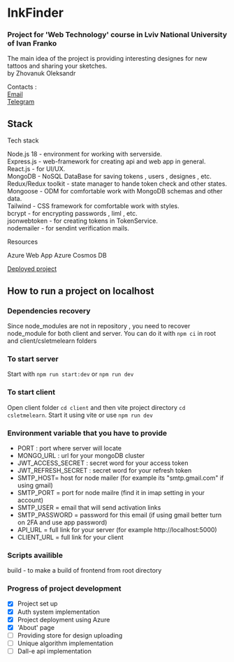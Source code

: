 # InkFinder
### Project for 'Web Technology' course in Lviv National University of Ivan Franko 
The main idea of the project is providing interesting designes for new tattoos and sharing your sketches.<br/>
by Zhovanuk Oleksandr

Contacts :<br/>
<a href="mailto:zhovanukolexander@gmail.com">Email</a><br/>
<a href="https://t.me/sashazhov" target="_blank">Telegram</a>

## Stack

Tech stack

Node.js 18 - environment for working with serverside.<br/>
Express.js - web-framework for creating api and web app in general.<br/>
React.js - for UI/UX.<br/>
MongoDB - NoSQL DataBase for saving tokens , users , designes , etc.<br/>
Redux/Redux toolkit - state manager to hande token check and other states.<br/>
Mongoose - ODM for comfortable work with MongoDB schemas and other data.<br/>
Tailwind - CSS framework for comfortable work with styles.<br/>
bcrypt - for encrypting passwords , liml , etc.<br/>
jsonwebtoken - for creating tokens in TokenService.<br/>
nodemailer - for sendint verification mails.<br/>

Resources

Azure Web App
Azure Cosmos DB

<a href="https://inkfinder2.azurewebsites.net/" target="_blank">Deployed project</a>

## How to run a project on localhost 
### Dependencies recovery
Since node_modules are not in repository , you need to recover node_module for both client and server. You can do it with `npm ci` in root and client/csletmelearn folders
### To start server
Start with `npm run start:dev` or `npm run dev`
### To start client
Open client folder `cd client` and then vite project directory `cd csletmelearn`. Start it using vite or use `npm run dev`
### Environment variable that you have to provide
* PORT : port where server will locate
* MONGO_URL : url for your mongoDB cluster
* JWT_ACCESS_SECRET : secret word for your access token
* JWT_REFRESH_SECRET : secret word for your refresh token
* SMTP_HOST= host for node mailer (for example its "smtp.gmail.com" if using gmail)
* SMTP_PORT = port for node mailre (find it in imap setting in your account)
* SMTP_USER = email that will send activation links
* SMTP_PASSWORD = password for this email (if using gmail better turn on 2FA and use app password)
* API_URL = full link for your server (for example http://localhost:5000)
* CLIENT_URL = full link for your client
### Scripts availible
build - to make a build of frontend from root directory
### Progress of project development
- [x] Project set up
- [x] Auth system implementation
- [x] Project deployment using Azure
- [x] 'About' page
- [ ] Providing store for design uploading
- [ ] Unique algorithm implementation
- [ ] Dall-e api implementation
